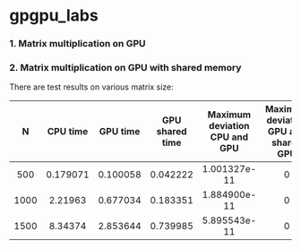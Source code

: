 # gpgpu_labs

### 1. Matrix multiplication on GPU
### 2. Matrix multiplication on GPU with shared memory
There are test results on various matrix size:

| N     | CPU time | GPU time | GPU shared time | Maximum deviation CPU and GPU | Maximum deviation GPU and shared GPU |
| :---: | :------: | :------: | :-------------: | :---------------------------: |:------------------------------------:|
| 500   | 0.179071 | 0.100058 | 0.042222        | 1.001327e-11                  |0|
| 1000  | 2.21963  | 0.677034 | 0.183351        | 1.884900e-11                  |0|
| 1500  | 8.34374  | 2.853644 | 0.739985        | 5.895543e-11                  |0|